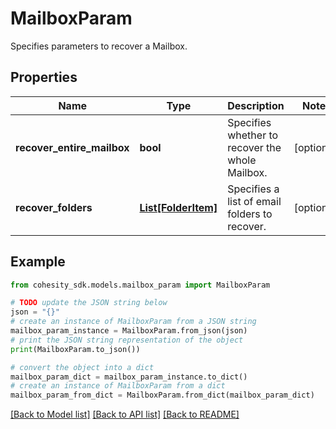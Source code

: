 # MailboxParam

Specifies parameters to recover a Mailbox.

## Properties

Name | Type | Description | Notes
------------ | ------------- | ------------- | -------------
**recover_entire_mailbox** | **bool** | Specifies whether to recover the whole Mailbox. | [optional] 
**recover_folders** | [**List[FolderItem]**](FolderItem.md) | Specifies a list of email folders to recover. | [optional] 

## Example

```python
from cohesity_sdk.models.mailbox_param import MailboxParam

# TODO update the JSON string below
json = "{}"
# create an instance of MailboxParam from a JSON string
mailbox_param_instance = MailboxParam.from_json(json)
# print the JSON string representation of the object
print(MailboxParam.to_json())

# convert the object into a dict
mailbox_param_dict = mailbox_param_instance.to_dict()
# create an instance of MailboxParam from a dict
mailbox_param_from_dict = MailboxParam.from_dict(mailbox_param_dict)
```
[[Back to Model list]](../README.md#documentation-for-models) [[Back to API list]](../README.md#documentation-for-api-endpoints) [[Back to README]](../README.md)


